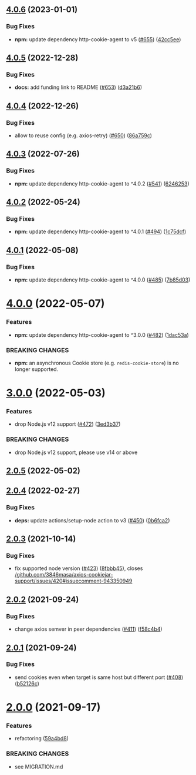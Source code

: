 ## [4.0.6](https://github.com/3846masa/axios-cookiejar-support/compare/v4.0.5...v4.0.6) (2023-01-01)


### Bug Fixes

* **npm:** update dependency http-cookie-agent to v5 ([#655](https://github.com/3846masa/axios-cookiejar-support/issues/655)) ([42cc5ee](https://github.com/3846masa/axios-cookiejar-support/commit/42cc5ee9085be81257cd6c74c88caf0a5b35b6af))

## [4.0.5](https://github.com/3846masa/axios-cookiejar-support/compare/v4.0.4...v4.0.5) (2022-12-28)


### Bug Fixes

* **docs:** add funding link to README ([#653](https://github.com/3846masa/axios-cookiejar-support/issues/653)) ([d3a21b6](https://github.com/3846masa/axios-cookiejar-support/commit/d3a21b6f78dc13f89030300bd1837d98fdd847dd))

## [4.0.4](https://github.com/3846masa/axios-cookiejar-support/compare/v4.0.3...v4.0.4) (2022-12-26)


### Bug Fixes

* allow to reuse config (e.g. axios-retry) ([#650](https://github.com/3846masa/axios-cookiejar-support/issues/650)) ([86a759c](https://github.com/3846masa/axios-cookiejar-support/commit/86a759ca0ade2c39cda4e1c79eab2b8e1510d9f1))

## [4.0.3](https://github.com/3846masa/axios-cookiejar-support/compare/v4.0.2...v4.0.3) (2022-07-26)


### Bug Fixes

* **npm:** update dependency http-cookie-agent to ^4.0.2 ([#541](https://github.com/3846masa/axios-cookiejar-support/issues/541)) ([6246253](https://github.com/3846masa/axios-cookiejar-support/commit/6246253bbf89de29a6158a4c77e22209e06a5779))

## [4.0.2](https://github.com/3846masa/axios-cookiejar-support/compare/v4.0.1...v4.0.2) (2022-05-24)


### Bug Fixes

* **npm:** update dependency http-cookie-agent to ^4.0.1 ([#494](https://github.com/3846masa/axios-cookiejar-support/issues/494)) ([1c75dcf](https://github.com/3846masa/axios-cookiejar-support/commit/1c75dcfe8d5fcdb5f8c9891e3310a842e223b4e0))

## [4.0.1](https://github.com/3846masa/axios-cookiejar-support/compare/v4.0.0...v4.0.1) (2022-05-08)


### Bug Fixes

* **npm:** update dependency http-cookie-agent to ^4.0.0 ([#485](https://github.com/3846masa/axios-cookiejar-support/issues/485)) ([7b85d03](https://github.com/3846masa/axios-cookiejar-support/commit/7b85d03ce3134915fb3a08077a6bf3973ea67ef1))

# [4.0.0](https://github.com/3846masa/axios-cookiejar-support/compare/v3.0.0...v4.0.0) (2022-05-07)


### Features

* **npm:** update dependency http-cookie-agent to ^3.0.0 ([#482](https://github.com/3846masa/axios-cookiejar-support/issues/482)) ([1dac53a](https://github.com/3846masa/axios-cookiejar-support/commit/1dac53a0c26e51c8d4327b3ee30304fc29ba1cf3))


### BREAKING CHANGES

* **npm:** an asynchronous Cookie store (e.g. `redis-cookie-store`) is no longer supported.

# [3.0.0](https://github.com/3846masa/axios-cookiejar-support/compare/v2.0.5...v3.0.0) (2022-05-03)


### Features

* drop Node.js v12 support ([#472](https://github.com/3846masa/axios-cookiejar-support/issues/472)) ([3ed3b37](https://github.com/3846masa/axios-cookiejar-support/commit/3ed3b3739fda356f2aa07c72c7b48c88b773e84f))


### BREAKING CHANGES

* drop Node.js v12 support, please use v14 or above

## [2.0.5](https://github.com/3846masa/axios-cookiejar-support/compare/v2.0.4...v2.0.5) (2022-05-02)

## [2.0.4](https://github.com/3846masa/axios-cookiejar-support/compare/v2.0.3...v2.0.4) (2022-02-27)


### Bug Fixes

* **deps:** update actions/setup-node action to v3 ([#450](https://github.com/3846masa/axios-cookiejar-support/issues/450)) ([0b6fca2](https://github.com/3846masa/axios-cookiejar-support/commit/0b6fca2c3d89c271616d66495a18e75813f6c1f7))

## [2.0.3](https://github.com/3846masa/axios-cookiejar-support/compare/v2.0.2...v2.0.3) (2021-10-14)


### Bug Fixes

* fix supported node version ([#423](https://github.com/3846masa/axios-cookiejar-support/issues/423)) ([8fbbb45](https://github.com/3846masa/axios-cookiejar-support/commit/8fbbb45d0b0977d7d911b9cc5378eb2e7f0d8f6e)), closes [/github.com/3846masa/axios-cookiejar-support/issues/420#issuecomment-943350949](https://github.com//github.com/3846masa/axios-cookiejar-support/issues/420/issues/issuecomment-943350949)

## [2.0.2](https://github.com/3846masa/axios-cookiejar-support/compare/v2.0.1...v2.0.2) (2021-09-24)


### Bug Fixes

* change axios semver in peer dependencies ([#411](https://github.com/3846masa/axios-cookiejar-support/issues/411)) ([f58c4b4](https://github.com/3846masa/axios-cookiejar-support/commit/f58c4b46bd08e989bf894e9f62c198824c7330c9))

## [2.0.1](https://github.com/3846masa/axios-cookiejar-support/compare/v2.0.0...v2.0.1) (2021-09-24)


### Bug Fixes

* send cookies even when target is same host but different port ([#408](https://github.com/3846masa/axios-cookiejar-support/issues/408)) ([b52126c](https://github.com/3846masa/axios-cookiejar-support/commit/b52126c765a507f8a1382e3571c32104561787d7))

# [2.0.0](https://github.com/3846masa/axios-cookiejar-support/compare/v1.9.9...v2.0.0) (2021-09-17)


### Features

* refactoring ([59a4bd8](https://github.com/3846masa/axios-cookiejar-support/commit/59a4bd865f94b239fd7b8977d41148a54710bc5a))


### BREAKING CHANGES

* see MIGRATION.md
